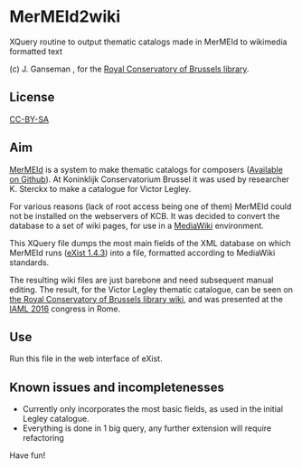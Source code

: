 # MerMEId2wiki
XQuery routine to output thematic catalogs made in MerMEId to wikimedia formatted text

(c) J. Ganseman , for the [Royal Conservatory of Brussels library](http://www.kcb.be/en/kcb/page/library/intro).

## License
[CC-BY-SA](http://creativecommons.org/licenses/by-sa/3.0/)

## Aim
[MerMEId](http://www.kb.dk/en/nb/dcm/projekter/mermeid.html) is a system to make thematic catalogs for composers ([Available on Github](https://github.com/Det-Kongelige-Bibliotek/MerMEId)). At Koninklijk Conservatorium Brussel it was used by researcher K. Sterckx to make a catalogue for Victor Legley.

For various reasons (lack of root access being one of them) MerMEId could not be installed on the webservers of KCB. It was decided to convert the database to a set of wiki pages, for use in a [MediaWiki](https://www.mediawiki.org/wiki/MediaWiki) environment.

This XQuery file dumps the most main fields of the XML database on which MerMEId runs ([eXist 1.4.3](https://sourceforge.net/projects/exist/files/Stable/1.4.3/)) into a file, formatted according to MediaWiki standards.

The resulting wiki files are just barebone and need subsequent manual editing. The result, for the Victor Legley thematic catalogue, can be seen on [the Royal Conservatory of Brussels library wiki](http://wiki.muziekcollecties.be/index.php?title=Victor_Legley), and was presented at the [IAML 2016](http://www.iaml.info/sites/default/files/pdf/2016-06-23_iaml_rome_programme.pdf) congress in Rome.

## Use
Run this file in the web interface of eXist.

## Known issues and incompletenesses
  * Currently only incorporates the most basic fields, as used in the initial Legley catalogue.
  * Everything is done in 1 big query, any further extension will require refactoring
  
Have fun!
